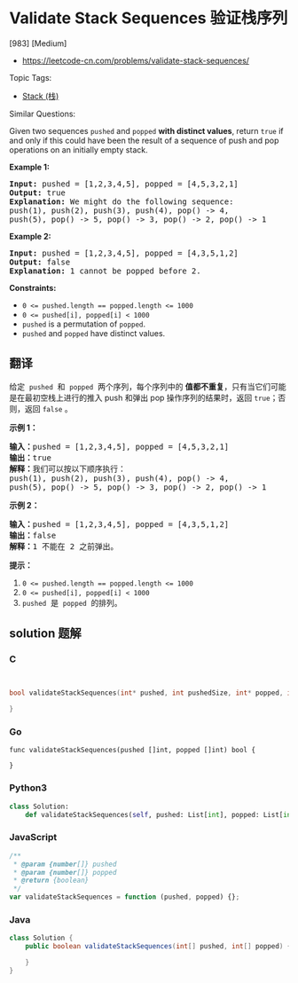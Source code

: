 # Validate Stack Sequences 验证栈序列

[983] [Medium]

- https://leetcode-cn.com/problems/validate-stack-sequences/

Topic Tags:

- [Stack (栈)](https://leetcode-cn.com/tag/stack/)

Similar Questions:

Given two sequences `pushed` and `popped` **with distinct values**, return `true` if and only if this could have been the result of a sequence of push and pop operations on an initially empty stack.

**Example 1:**

<pre><strong>Input: </strong>pushed = <span id="example-input-1-1">[1,2,3,4,5]</span>, popped = <span id="example-input-1-2">[4,5,3,2,1]</span>
<strong>Output: </strong><span id="example-output-1">true</span>
<strong>Explanation: </strong>We might do the following sequence:
push(1), push(2), push(3), push(4), pop() -&gt; 4,
push(5), pop() -&gt; 5, pop() -&gt; 3, pop() -&gt; 2, pop() -&gt; 1
</pre>

**Example 2:**

<pre><strong>Input: </strong>pushed = <span id="example-input-2-1">[1,2,3,4,5]</span>, popped = <span id="example-input-2-2">[4,3,5,1,2]</span>
<strong>Output: </strong><span id="example-output-2">false</span>
<strong>Explanation: </strong>1 cannot be popped before 2.
</pre>

**Constraints:**

- `0 <= pushed.length == popped.length <= 1000`
- `0 <= pushed[i], popped[i] < 1000`
- `pushed` is a permutation of `popped`.
- `pushed` and `popped` have distinct values.

## 翻译

给定  `pushed`  和  `popped`  两个序列，每个序列中的 **值都不重复**，只有当它们可能是在最初空栈上进行的推入 push 和弹出 pop 操作序列的结果时，返回 `true`；否则，返回 `false` 。

**示例 1：**

<pre><strong>输入：</strong>pushed = [1,2,3,4,5], popped = [4,5,3,2,1]
<strong>输出：</strong>true
<strong>解释：</strong>我们可以按以下顺序执行：
push(1), push(2), push(3), push(4), pop() -&gt; 4,
push(5), pop() -&gt; 5, pop() -&gt; 3, pop() -&gt; 2, pop() -&gt; 1
</pre>

**示例 2：**

<pre><strong>输入：</strong>pushed = [1,2,3,4,5], popped = [4,3,5,1,2]
<strong>输出：</strong>false
<strong>解释：</strong>1 不能在 2 之前弹出。
</pre>

**提示：**

1.  `0 <= pushed.length == popped.length <= 1000`
2.  `0 <= pushed[i], popped[i] < 1000`
3.  `pushed`  是  `popped`  的排列。

## solution 题解

### C

```c


bool validateStackSequences(int* pushed, int pushedSize, int* popped, int poppedSize){

}
```

### Go

```golang
func validateStackSequences(pushed []int, popped []int) bool {

}
```

### Python3

```python
class Solution:
    def validateStackSequences(self, pushed: List[int], popped: List[int]) -> bool:
```

### JavaScript

```javascript
/**
 * @param {number[]} pushed
 * @param {number[]} popped
 * @return {boolean}
 */
var validateStackSequences = function (pushed, popped) {};
```

### Java

```java
class Solution {
    public boolean validateStackSequences(int[] pushed, int[] popped) {

    }
}
```
